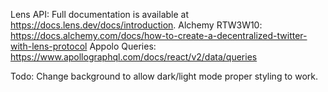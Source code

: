 Lens API:
   Full documentation is available at https://docs.lens.dev/docs/introduction.
Alchemy RTW3W10:
   https://docs.alchemy.com/docs/how-to-create-a-decentralized-twitter-with-lens-protocol
Appolo Queries:
   https://www.apollographql.com/docs/react/v2/data/queries

Todo: Change background to allow dark/light mode proper styling to work.
